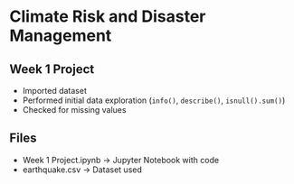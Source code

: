 # Climate Risk and Disaster Management

## Week 1 Project
- Imported dataset
- Performed initial data exploration (`info()`, `describe()`, `isnull().sum()`)
- Checked for missing values

## Files
- Week 1 Project.ipynb → Jupyter Notebook with code
- earthquake.csv → Dataset used
